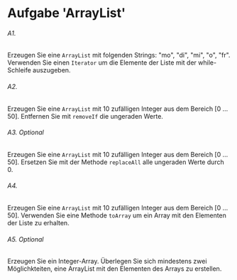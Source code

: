 # Aufgabe 'ArrayList'

###### A1.
Erzeugen Sie eine `ArrayList` mit folgenden Strings: "mo", "di", "mi", "o", "fr". Verwenden Sie einen `Iterator` um die Elemente der Liste mit der while-Schleife auszugeben.

###### A2.
Erzeugen Sie eine `ArrayList` mit 10 zufälligen Integer aus dem Bereich [0 ... 50]. Entfernen Sie mit `removeIf` die ungeraden Werte.

###### A3. Optional
Erzeugen Sie eine `ArrayList` mit 10 zufälligen Integer aus dem Bereich [0 ... 50]. Ersetzen Sie mit der Methode `replaceAll` alle ungeraden Werte durch 0.

###### A4.
Erzeugen Sie eine `ArrayList` mit 10 zufälligen Integer aus dem Bereich [0 ... 50]. Verwenden Sie eine Methode `toArray` um ein Array mit den Elementen der Liste zu erhalten.

###### A5. Optional
Erzeugen Sie ein Integer-Array. Überlegen Sie sich mindestens zwei Möglichkteiten, eine ArrayList mit den Elementen des Arrays zu erstellen. 


